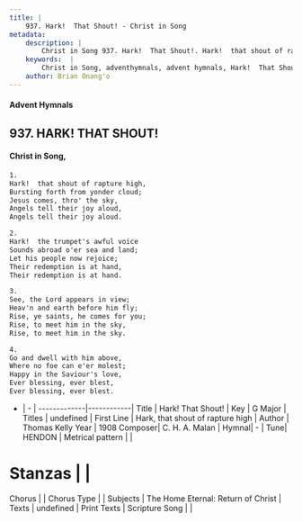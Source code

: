 ```yaml
---
title: |
    937. Hark!  That Shout! - Christ in Song
metadata:
    description: |
        Christ in Song 937. Hark!  That Shout!. Hark!  that shout of rapture high, Bursting forth from yonder cloud; Jesus comes, thro' the sky, Angels tell their joy aloud, Angels tell their joy aloud.
    keywords:  |
        Christ in Song, adventhymnals, advent hymnals, Hark!  That Shout!, Hark, that shout of rapture high. 
    author: Brian Onang'o
---
```


#### Advent Hymnals
## 937. HARK!  THAT SHOUT!
####  Christ in Song,

```txt
1.
Hark!  that shout of rapture high,
Bursting forth from yonder cloud;
Jesus comes, thro' the sky,
Angels tell their joy aloud,
Angels tell their joy aloud.

2.
Hark!  the trumpet's awful voice
Sounds abroad o'er sea and land;
Let his people now rejoice;
Their redemption is at hand,
Their redemption is at hand.

3.
See, the Lord appears in view;
Heav'n and earth before him fly;
Rise, ye saints, he comes for you;
Rise, to meet him in the sky,
Rise, to meet him in the sky.

4.
Go and dwell with him above,
Where no foe can e'er molest;
Happy in the Saviour's love,
Ever blessing, ever blest,
Ever blessing, ever blest.

```

- |   -  |
-------------|------------|
Title | Hark!  That Shout! |
Key | G Major |
Titles | undefined |
First Line | Hark, that shout of rapture high |
Author | Thomas Kelly
Year | 1908
Composer| C. H. A. Malan |
Hymnal|  - |
Tune| HENDON |
Metrical pattern | |
# Stanzas |  |
Chorus |  |
Chorus Type |  |
Subjects | The Home Eternal: Return of Christ |
Texts | undefined |
Print Texts | 
Scripture Song |  |
    
